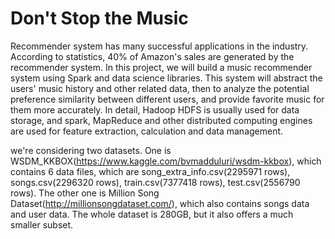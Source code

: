 # 
<h1>Don't Stop the Music</h1>
Recommender system has many successful applications in the industry. According to statistics, 40% of Amazon's sales are generated by the recommender system. In this project, we will build a music recommender system using Spark and data science libraries. This system will abstract the users' music history and other related data, then to analyze the potential preference similarity between different users, and provide favorite music for them more accurately. In detail, Hadoop HDFS is usually used for data storage, and spark, MapReduce and other distributed computing engines are used for feature extraction, calculation and data management.

we're considering two datasets.
One is WSDM_KKBOX(https://www.kaggle.com/bvmadduluri/wsdm-kkbox), which contains 6 data files, which are song_extra_info.csv(2295971 rows),   songs.csv(2296320 rows), train.csv(7377418 rows), test.csv(2556790 rows).
The other one is Million Song Dataset(http://millionsongdataset.com/), which also contains songs data and user data. The whole dataset is 280GB, but it also offers a much smaller subset.  




